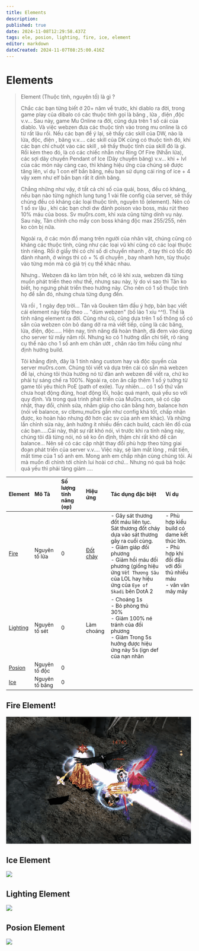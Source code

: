 ```yaml
---
title: Elements
description: 
published: true
date: 2024-11-08T12:29:58.437Z
tags: ele, posion, lighting, fire, ice, element
editor: markdown
dateCreated: 2024-11-07T08:25:00.416Z
---
```


# Elements

> Element  (Thuộc tính, nguyên tố) là gì ?
>
> Chắc các bạn từng biết ở 20+ năm về trước, khi diablo ra đời, trong game play của dibalo có các thuộc tính gọi là băng , lửa , điện ,độc v.v... Sau này, game Mu Online ra đời, cũng dựa trên 1 số cái của diablo. Và việc webzen đưa các thuộc tính vào trong mu online là có từ rất lâu rồi. Nếu các bạn để ý lại, sẽ thấy các skill của DW, nào là lửa, độc, điện , băng v.v.... các skill của DK cũng có thuộc tính đó, khi các bạn chỉ chuột vào các skill , sẽ thấy thuộc tính của skill đó là gì. Rồi kèm theo đó, là có các chiếc nhẫn như Ring Of Fire (Nhẫn lửa), các sợi dây chuyền Pendant of Ice (Dây chuyền băng) v.v... khi + lvl của các món này càng cao, thì kháng hiệu ứng của chúng sẽ được tăng lên, ví dụ 1 con elf bắn băng, nếu bạn sử dụng cái ring of ice + 4 vậy xem như elf bắn bạn rất ít dính băng.
>
> Chẳng những như vậy, ở tất cả chỉ số của quái, boss, đều có kháng, nếu bạn nào từng nghịch lung tung 1 vài file config của server, sẽ thấy chúng đều có kháng các loại thuộc tính, nguyên tố (element). Nên có 1 số sv lậu , khi các bạn chơi dw đánh poison vào boss, máu rút theo 10% máu của boss. Sv mu0rs.com, khi xưa cũng từng dính vụ này. Sau này, Tân chỉnh cho mấy con boss kháng độc max 255/255, nên ko còn bị nữa.
> 
> Ngoài ra, ở các món đồ mang trên người của nhân vật, chúng cũng có kháng các thuộc tính, cũng như các loại vũ khí cũng có các loại thuộc tính riêng. Rồi ở giầy thì có chỉ số di chuyển nhanh , ở tay thì có tốc độ đánh nhanh, ở wings thì có + % di chuyển , bay nhanh hơn, tùy thuộc vào từng món mà có giá trị cụ thể khác nhau.
> 
> Nhưng.. Webzen đã ko làm tròn hết, có lẽ khi xưa, webzen đã từng muốn phát triển theo như thế, nhưng sau này, lý do vì sao thì Tân ko biết, họ ngưng phát triển theo hướng này. Cho nên có 1 số thuộc tính họ để sẳn đó, nhưng chưa từng đụng đến.
> 
> Và rồi , 1 ngày đẹp trời... Tân và Gouken tâm đầu ý hợp, bàn bạc viết cái element này tiếp theo ... "dùm webzen" (bố láo 1 xíu ^^!). Thế là tính năng element ra đời. Cũng như cũ, cũng dựa trên 1 số thông số có sẳn của webzen còn bỏ dang dở ra mà viết tiếp, cũng là các băng, lửa, điện, độc..... Hiện nay, tính năng đã hoàn thành, đã đem vào dùng cho server từ mấy năm rồi. Nhưng ko có 1 hướng dẫn chi tiết, rõ ràng cụ thể nào cho 1 số anh em chân ướt , chân ráo tìm hiểu cũng như định hướng build.
>
> Tôi khẳng định, đây là 1 tính năng custom hay và độc quyền của server mu0rs.com. Chúng tôi viết và dựa trên cái có sẳn mà webzen để lại, chúng tôi thừa hưởng nó từ đàn anh webzen để viết ra, chứ ko phải tự sáng chế ra 100%. Ngoài ra, còn ăn cắp thêm 1 số ý tưởng từ game tôi yêu thích PoE (path of exile). Tuy nhiên.... có 1 số thứ vẫn chưa hoạt động đúng, hoạt động lỗi, hoặc quá mạnh, quá yếu so với quy định. Và trong quá trình phát triển của Mu0rs.com, sẽ có cập nhật, thay đổi, chỉnh sửa, nhằm giúp cho cân bằng hơn, balance hơn (nói về balance, sv clbmu,mu0rs gần như config khá tốt, chấp nhận được, ko hoàn hảo nhưng đở hơn các sv của anh em khác). Và những lần chỉnh sửa này, ảnh hưởng ít nhiều đến cách build, cách lên đồ của các bạn.....Cái này, thật sự rất khó nói, vì trước khi ra tính năng này, chúng tôi đã từng nói, nó sẽ ko ổn định, thậm chí rất khó để cân balance... Nên sẽ có các cập nhật thay đổi phù hợp theo từng giai đoạn phát triển của server v.v.... Việc này, sẽ làm mất lòng , mất tiền, mất time của 1 số anh em. Mong anh em chấp nhận cùng chúng tôi. Ai mà muốn đi chỉnh tới chỉnh lui hoài cơ chứ... Nhưng nó quá bá hoặc quá yếu thì phải tăng giảm ....

| Element | Mô Tả | Số lượng tính năng (op) | Hiệu ứng | Tác dụng đặc biệt | Ví dụ |
|:--------|:------|:------------------------|:---------|:------------------|:------|
| [Fire](#fire-element)         | Nguyên tố lửa | 0 | [Đốt cháy](https://youtu.be/DIOkvO-GxsM?feature=shared)   | - Gây sát thương đốt máu liên tục. Sát thương đốt cháy dựa vào sát thương gây ra cuối cùng. <br>- Giảm giáp đối phương <br>- Giảm hồi máu đối phương (giống hiệu ứng `Vết Thương Sâu` của LOL hay hiệu ứng của `Eye of Skadi` bên DotA 2  | - Phù hợp kiểu build có dame kết thúc lớn. <br>- Phù hợp khi đối đầu với đối thủ nhiều máu <br>- vân vân mây mây |
| [Lighting](#lighting-element) | Nguyên tố sét | 0 | Làm choáng | - Choáng 1s <br> - Bỏ phòng thủ 30% <br> - Giảm 100% né tránh của đối phương <br> - Giảm  Trong 5s hưởng được hiệu ứng này 5s (ign def của nạn nhân  | |
| [Posion](#posion-element)     | Nguyên tố độc  | 0 | | | |
| [Ice](#ice-element)           | Nguyên tố băng | 0 | | | |

## Fire Element!
![ele-fire-spec.gif](/ele-fire-spec.gif)

## Ice Element

[![](http://img.youtube.com/vi/XZ_F8OPz7wc/0.jpg)](https://www.youtube.com/watch?v=XZ_F8OPz7wc)

## Lighting Element
[![](http://img.youtube.com/vi/oJ7jYE5iwwE/0.jpg)](https://www.youtube.com/watch?v=oJ7jYE5iwwE)

## Posion Element

[![](http://img.youtube.com/vi/zrUPW3ucWsk/0.jpg)](https://www.youtube.com/watch?v=zrUPW3ucWsk)

